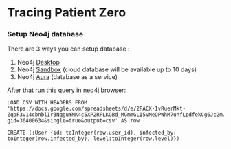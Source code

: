 # Tracing Patient Zero

### Setup Neo4j database

There are 3 ways you can setup database :

1. Neo4j [Desktop](https://neo4j.com/download/)
2. Neo4j [Sandbox](https://sandbox.neo4j.com/) (cloud database will be available up to 10 days)
3. Neo4j [Aura](https://neo4j.com/cloud/aura/) (database as a service)

After that run this query in neo4j browser: 

```
LOAD CSV WITH HEADERS FROM 'https://docs.google.com/spreadsheets/d/e/2PACX-1vRuerMkt-ZqpF3v14cbnblIr3NqguYMK4c5XP2RFLKGBd_MGmmGLI5VMeOPWhM7uhfLpdfekCg6Jc2m/pub?gid=36400634&single=true&output=csv' AS row

CREATE (:User {id: toInteger(row.user_id), infected_by: toInteger(row.infected_by), level:toInteger(row.level)})
```
